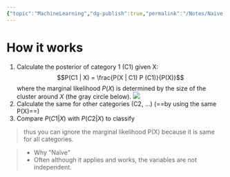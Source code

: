 ```yaml
---
{"topic":"MachineLearning","dg-publish":true,"permalink":"/Notes/Naive Bayes/","dgPassFrontmatter":true,"noteIcon":""}
---
```


# How it works
1.  Calculate the posterior of category 1 (C1) given X:
 $$P(C1 | X) = \frac{P(X | C1) P (C1)}{P(X)}$$
 where the marginal likelihood $P(X)$ is determined by the size of the cluster around $X$ (the gray circle below).
 ![](/img/user/assets/images/naive-bayes-1.png)
 2. Calculate the same for other categories (C2, ...) (==by using the same P(X)==)
 4. Compare $P(C1|X)$ with $P(C2|X)$ to classify 
 > thus you can ignore the marginal likelihood P(X) because it is same for all categories.
 
 > - Why "Naïve"
> - Often although it applies and works, the variables are not independent.
 